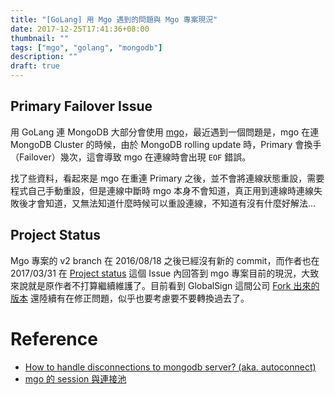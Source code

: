 ```yaml
---
title: "[GoLang] 用 Mgo 遇到的問題與 Mgo 專案現況"
date: 2017-12-25T17:41:36+08:00
thumbnail: ""
tags: ["mgo", "golang", "mongodb"]
description: ""
draft: true
---
```


## Primary Failover Issue

用 GoLang 連 MongoDB 大部分會使用 [mgo](https://github.com/go-mgo/mgo)，最近遇到一個問題是，mgo 在連 MongoDB Cluster 的時候，由於 MongoDB rolling update 時，Primary 會換手（Failover）幾次，這會導致 mgo 在連線時會出現 `EOF` 錯誤。

找了些資料，看起來是 mgo 在重連 Primary 之後，並不會將連線狀態重設，需要程式自己手動重設，但是連線中斷時 mgo 本身不會知道，真正用到連線時連線失敗後才會知道，又無法知道什麼時候可以重設連線，不知道有沒有什麼好解法...

## Project Status

Mgo 專案的 v2 branch 在 2016/08/18 之後已經沒有新的 commit，而作者也在 2017/03/31 在 [Project status](https://github.com/go-mgo/mgo/issues/416) 這個 Issue 內回答到 mgo 專案目前的現況，大致來說就是原作者不打算繼續維護了。目前看到 GlobalSign 這間公司 [Fork 出來的版本](https://github.com/globalsign/mgo) 還陸續有在修正問題，似乎也要考慮要不要轉換過去了。

# Reference
* [How to handle disconnections to mongodb server? (aka. autoconnect)](https://groups.google.com/forum/#!topic/mgo-users/XM0rc6p-V-8)
* [mgo 的 session 與連接池](https://cardinfolink.github.io/2017/05/17/mgo-session/)
